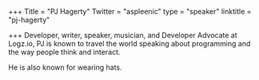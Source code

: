 +++
Title = "PJ Hagerty"
Twitter = "aspleenic"
type = "speaker"
linktitle = "pj-hagerty"

+++
Developer, writer, speaker, musician, and Developer Advocate at Logz.io, PJ is known to travel the world speaking about programming and the way people think and interact.

He is also known for wearing hats.
